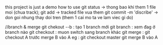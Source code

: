 this project is just a demo how to use
git status -> thong bao khi them 1 file moi (chua track); 
git add -> tracked file vua them
git commit -m 'discribe' -> don goi nhung thay doi tren (them 1 cai mo ta ve lam viec gi do)

//branch & merge
git chekout --b <name branch> : tạo 1 branch mới 
git branch : xem đag ở branch nào
git checkout <name branch> : muon switch sang branch khác 
git merge : 
git checkout A trước 
merge B vào A 
eg : git checkout master 
        git merge B vào A 